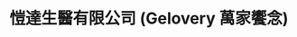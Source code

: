 ---
title: "愷達生醫有限公司 (Gelovery 萬家饗念)"
description: "愷達生醫有限公司 (Gelovery 萬家饗念)"
layout: shop
keywords:
  - 美食競賽
  - 台灣美食
  - 美食精選
datePublished: "2025-06-30"
dateModified: "2025-07-04"
city: ""
district: ""
address: ""
phone: ""
geo: ""
google_map: ""
footinder: ""
official: "https://www.gelovery.com/zh"
award:
  - name: "台北國際牛肉麵節"
    year: "2024"
    entries:
      - group: "調理包組"
        cooking_style: "紅燒"
        rank: ""

---